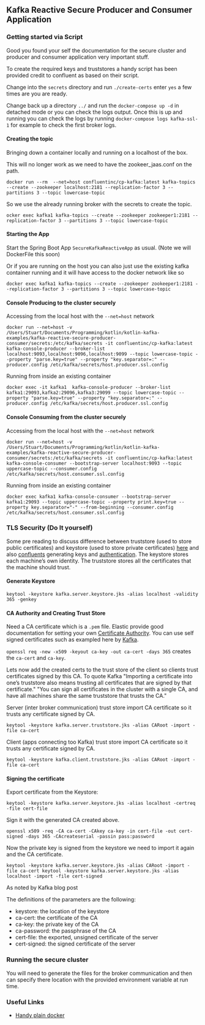 ## Kafka Reactive Secure Producer and Consumer Application

### Getting started via Script
Good you found your self the documentation for the secure cluster and producer and consumer application very important stuff.

To create the required keys and truststores a handy script has been provided credit to confluent as based on their script.

Change into the `secrets` directory and run `./create-certs` enter `yes`
a few times are you are ready. 

Change back up a directory `../` and run the `docker-compose up -d` in detached mode or you can check the logs output. 
Once this is up and running you can check the logs by running `docker-compose logs kafka-ssl-1` for example to check the first 
broker logs. 

#### Creating the topic
Bringing down a container locally and running on a localhost of the box.

This will no longer work as we need to have the zookeer_jaas.conf on the path. 

```shell script
docker run --rm  --net=host confluentinc/cp-kafka:latest kafka-topics --create --zookeeper localhost:2181 --replication-factor 3 --partitions 3 --topic lowercase-topic
```

So we use the already running broker with the secrets to create the topic.

```shell script
ocker exec kafka1 kafka-topics --create --zookeeper zookeeper1:2181 --replication-factor 3 --partitions 3 --topic lowercase-topic
```

#### Starting the App
Start the Spring Boot App `SecureKafkaReactiveApp` as usual. (Note we will DockerFile this soon)

Or if you are running on the host you can also just use the existing kafka container running and it will have access to the docker 
network like so
```shell script
docker exec kafka1 kafka-topics --create --zookeeper zookeeper1:2181 --replication-factor 3 --partitions 3 --topic lowercase-topic
```

#### Console Producing to the cluster securely
Accessing from the local host with the `--net=host` network
```shell script
docker run --net=host -v /Users/Stuart/Documents/Programming/kotlin/kotlin-kafka-examples/kafka-reactive-secure-producer-consumer/secrets:/etc/kafka/secrets -it confluentinc/cp-kafka:latest  kafka-console-producer --broker-list localhost:9093,localhost:9096,localhost:9099 --topic lowercase-topic --property "parse.key=true" --property "key.separator=:" --producer.config /etc/kafka/secrets/host.producer.ssl.config
```
Running from inside an existing container
```shell script
docker exec -it kafka1  kafka-console-producer --broker-list kafka1:29093,kafka2:29096,kafka3:29099 --topic lowercase-topic --property "parse.key=true" --property "key.separator=:" --producer.config /etc/kafka/secrets/host.producer.ssl.config
```

#### Console Consuming from the cluster securely
Accessing from the local host with the `--net=host` network
```shell script
docker run --net=host -v /Users/Stuart/Documents/Programming/kotlin/kotlin-kafka-examples/kafka-reactive-secure-producer-consumer/secrets:/etc/kafka/secrets -it confluentinc/cp-kafka:latest  kafka-console-consumer --bootstrap-server localhost:9093 --topic uppercase-topic --consumer.config /etc/kafka/secrets/host.consumer.ssl.config
```

Running from inside an existing container
```shell script
docker exec kafka1 kafka-console-consumer --bootstrap-server kafka1:29093 --topic uppercase-topic --property print.key=true --property key.separator="-" --from-beginning --consumer.config /etc/kafka/secrets/host.consumer.ssl.config
```

### TLS Security (Do It yourself)

Some pre reading to discuss difference between truststore (used to store public certificates) and keystore (used to store private certificates) [here](https://www.tutorialspoint.com/listtutorial/Difference-between-keystore-and-truststore-in-Java-SSL/4237) and also
[confluents](https://docs.confluent.io/current/security/security_tutorial.html#generating-keys-certs) generating keys and [authentication](https://docs.confluent.io/current/kafka/authentication_ssl.html).
The keystore stores each machine’s own identity. The truststore stores all the certificates that the machine should trust.

#### Generate Keystore

`keytool -keystore kafka.server.keystore.jks -alias localhost -validity 365 -genkey`

#### CA Authority and Creating Trust Store

Need a CA certificate which is a `.pem` file. Elastic provide good documentation for setting your own [Certificate Authority](https://www.elastic.co/guide/en/shield/current/certificate-authority.html).
You can use self signed certificates such as exampled here by [Kafka](https://docs.confluent.io/2.0.0/kafka/ssl.html).

`openssl req -new -x509 -keyout ca-key -out ca-cert -days 365` creates the `ca-cert` and `ca-key`.

Lets now add the created certs to the trust store of the client so clients trust certificates signed by this CA. To quote Kafka 
"Importing a certificate into one’s truststore also means trusting all certificates that are signed by that certificate."
"You can sign all certificates in the cluster with a single CA, and have all machines share the same truststore that trusts the CA."

Server (inter broker communication) trust store import CA certificate so it trusts any certificate signed by CA.

`keytool -keystore kafka.server.truststore.jks -alias CARoot -import -file ca-cert`

Client (apps connecting too Kafka) trust store import CA certificate so it trusts any certificate signed by CA.

`keytool -keystore kafka.client.truststore.jks -alias CARoot -import -file ca-cert`

#### Signing the certificate

Export certificate from the Keystore:

`keytool -keystore kafka.server.keystore.jks -alias localhost -certreq -file cert-file`

Sign it with the generated CA created above.

`openssl x509 -req -CA ca-cert -CAkey ca-key -in cert-file -out cert-signed -days 365 -CAcreateserial -passin pass:password`

Now the private key is signed from the keystore we need to import it again and the CA certificate.

`keytool -keystore kafka.server.keystore.jks -alias CARoot -import -file ca-cert
 keytool -keystore kafka.server.keystore.jks -alias localhost -import -file cert-signed`
 
 As noted by Kafka blog post
 
 The definitions of the parameters are the following:
 
 * keystore: the location of the keystore
 * ca-cert: the certificate of the CA
 * ca-key: the private key of the CA
 * ca-password: the passphrase of the CA
 * cert-file: the exported, unsigned certificate of the server
 * cert-signed: the signed certificate of the server
 
 
 ### Running the secure cluster
 
 You will need to generate the files for the broker communication and then can specify there location with the provided 
 environment variable at run time. 
 
 
 ### Useful Links
 
 * [Handy plain docker](https://docs.confluent.io/5.0.0/installation/docker/docs/installation/clustered-deployment-ssl.html)
 


